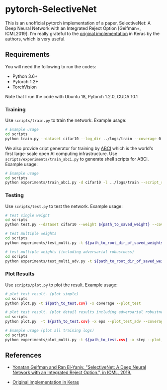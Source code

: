 # pytorch-SelectiveNet

This is an unofficial pytorch implementation of a paper, SelectiveNet: A Deep Neural Network with an Integrated Reject Option [Geifman+, ICML2019].
I'm really grateful to the [original implementation](https://github.com/anonygit32/SelectiveNet) in Keras by the authors, which is very useful.

## Requirements

You will need the following to run the codes:
- Python 3.6+
- Pytorch 1.2+
- TorchVision

Note that I run the code with Ubuntu 18, Pytorch 1.2.0, CUDA 10.1

### Training
Use `scripts/train.py` to train the network. Example usage:
```bash
# Example usage
cd scripts
python train.py --dataset cifar10 --log_dir ../logs/train --coverage 0.7 
```

We also provide cript generator for training by [ABCI](https://abci.ai/) which is the world's first large-scale open AI computing infrastructure.
Use `scripts/experiments/train_abci.py` to generate shell scripts for ABCI. 
Example usage:
```bash
# Example usage
cd scripts
python experiments/train_abci.py -d cifar10 -l ../logs/train --script_root ../logs/abci_script --run_dir . --abci_log_dir ../logs/abci_log --user ${your_abci_user_id} --env ${abci_conda_environment} --coverage 0.7
```

### Testing
Use `scripts/test.py` to test the network. Example usage:
```bash
# test single weight
cd scripts
python test.py --dataset cifar10 --weight ${path_to_saved_weight} --coverage 0.7

# test multiple weights
cd scripts
python experiments/test_multi.py -t ${path_to_root_dir_of_saved_weights} -d cifar10

# test multiple weights (including adversarial robustness)
cd scripts
python experiments/test_multi_adv.py -t ${path_to_root_dir_of_saved_weights} -d cifar10 --attack pgd --attack_norm linf
```

### Plot Results
Use `scripts/plot.py` to plot the result. Example usage:
```bash
# plot test result. (plot simple)
cd scripts
python plot.py -t ${path_to_test.csv} -x coverage --plot_test

# plot test result. (plot detail results including adversarial robustness)
cd scripts
python plot.py  -t ${path_to_test.csv} -x eps --plot_test_adv --coverage 0.70 --at pgd --at_eps 16 --at_norm linf --attack pgd --attack_norm linf --attack_trg_loss both

# Example usage (plot all training logs)
cd scripts
python experiments/plot_multi.py -t ${path_to_test.csv} -x step --plot_all
```

## References

- [Yonatan Geifman and Ran El-Yaniv. "SelectiveNet: A Deep Neural Network with an Integrated Reject Option.", in ICML, 2019.][1]
   
- [Original implementation in Keras][2]

[1]: https://arxiv.org/abs/1901.09192
[2]: https://github.com/geifmany/selectivenet